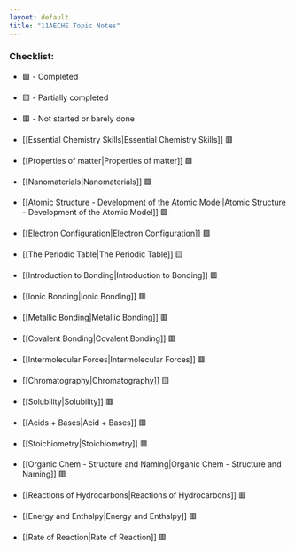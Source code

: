 ```yaml
---
layout: default
title: "11AECHE Topic Notes"
---
```


### Checklist:
- 🟩 - Completed
- 🟨 - Partially completed
- 🟥 - Not started or barely done

- [[Essential Chemistry Skills|Essential Chemistry Skills]] 🟥
- [[Properties of matter|Properties of matter]] 🟩
- [[Nanomaterials|Nanomaterials]] 🟩
- [[Atomic Structure - Development of the Atomic Model|Atomic Structure - Development of the Atomic Model]] 🟩
- [[Electron Configuration|Electron Configuration]] 🟩
- [[The Periodic Table|The Periodic Table]] 🟨
- [[Introduction to Bonding|Introduction to Bonding]] 🟥
- [[Ionic Bonding|Ionic Bonding]] 🟥
- [[Metallic Bonding|Metallic Bonding]] 🟥
- [[Covalent Bonding|Covalent Bonding]] 🟥
- [[Intermolecular Forces|Intermolecular Forces]] 🟥
- [[Chromatography|Chromatography]] 🟨
- [[Solubility|Solubility]] 🟥
- [[Acids + Bases|Acid + Bases]] 🟥
- [[Stoichiometry|Stoichiometry]] 🟥
- [[Organic Chem - Structure and Naming|Organic Chem - Structure and Naming]] 🟥
- [[Reactions of Hydrocarbons|Reactions of Hydrocarbons]] 🟥
- [[Energy and Enthalpy|Energy and Enthalpy]] 🟥
- [[Rate of Reaction|Rate of Reaction]] 🟥